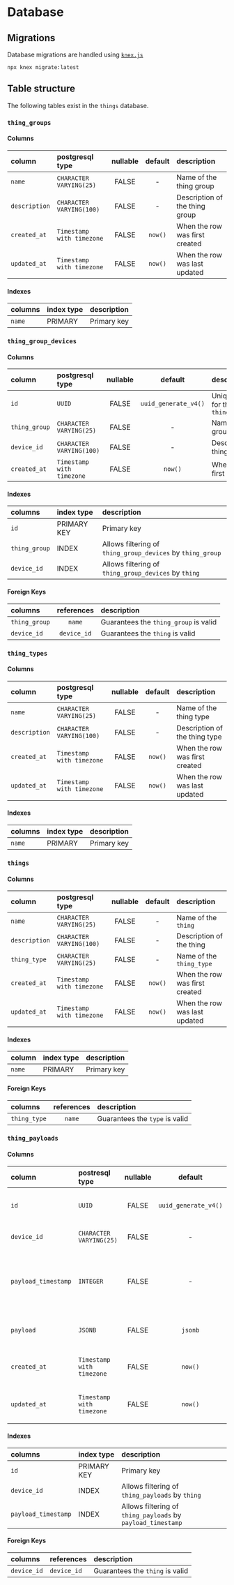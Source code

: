 # Database

## Migrations

Database migrations are handled using [`knex.js`](https://knexjs.org/)

```
npx knex migrate:latest
```

## Table structure

The following tables exist in the `things` database.

### `thing_groups`

#### Columns

| column        | postgresql type           | nullable | default | description                    |
|:--------------|:--------------------------|:--------:|:-------:|:-------------------------------|
| `name`        | `CHARACTER VARYING(25)`   |  FALSE   |    -    | Name of the thing group        |
| `description` | `CHARACTER VARYING(100)`  |  FALSE   |    -    | Description of the thing group |
| `created_at`  | `Timestamp with timezone` |  FALSE   | `now()` | When the row was first created |
| `updated_at`  | `Timestamp with timezone` |  FALSE   | `now()` | When the row was last updated  |

#### Indexes

| columns | index type | description |
|:--------|:-----------|:------------|
| `name`  | PRIMARY    | Primary key |

### `thing_group_devices`

#### Columns

| column        | postgresql type           | nullable |       default        | description                                    |
|:--------------|:--------------------------|:--------:|:--------------------:|:-----------------------------------------------|
| `id`          | `UUID`                    |  FALSE   | `uuid_generate_v4()` | Unique identifier for the `thing_group_device` |
| `thing_group` | `CHARACTER VARYING(25)`   |  FALSE   |          -           | Name of the thing group                        |
| `device_id`   | `CHARACTER VARYING(100)`  |  FALSE   |          -           | Description of the thing group                 |
| `created_at`  | `Timestamp with timezone` |  FALSE   |       `now()`        | When the row was first created                 |

#### Indexes

| columns       | index type  | description                                                |
|:--------------|:------------|:-----------------------------------------------------------|
| `id`          | PRIMARY KEY | Primary key                                                |
| `thing_group` | INDEX       | Allows filtering of `thing_group_devices` by `thing_group` |
| `device_id`   | INDEX       | Allows filtering of `thing_group_devices` by `thing`       |


#### Foreign Keys

| columns       | references  | description                           |
|:--------------|:-----------:|:--------------------------------------|
| `thing_group` |   `name`    | Guarantees the `thing_group` is valid |
| `device_id`   | `device_id` | Guarantees the `thing` is valid       |

### `thing_types`

#### Columns

| column        | postgresql type           | nullable | default | description                    |
|:--------------|:--------------------------|:--------:|:-------:|:-------------------------------|
| `name`        | `CHARACTER VARYING(25)`   |  FALSE   |    -    | Name of the thing type         |
| `description` | `CHARACTER VARYING(100)`  |  FALSE   |    -    | Description of the thing type  |
| `created_at`  | `Timestamp with timezone` |  FALSE   | `now()` | When the row was first created |
| `updated_at`  | `Timestamp with timezone` |  FALSE   | `now()` | When the row was last updated  |

#### Indexes

| columns | index type | description |
|:--------|:-----------|:------------|
| `name`  | PRIMARY    | Primary key |

### `things`

#### Columns

| column        | postgresql type           | nullable | default | description                    |
|:--------------|:--------------------------|:--------:|:-------:|:-------------------------------|
| `name`        | `CHARACTER VARYING(25)`   |  FALSE   |    -    | Name of the `thing`            |
| `description` | `CHARACTER VARYING(100)`  |  FALSE   |    -    | Description of the thing       |
| `thing_type`  | `CHARACTER VARYING(25)`   |  FALSE   |    -    | Name of the `thing_type`       |
| `created_at`  | `Timestamp with timezone` |  FALSE   | `now()` | When the row was first created |
| `updated_at`  | `Timestamp with timezone` |  FALSE   | `now()` | When the row was last updated  |

#### Indexes

| column | index type | description                     |
|:-------|:-----------|:--------------------------------|
| `name` | PRIMARY    | Primary key                     |

#### Foreign Keys

| columns      | references | description                    |
|:-------------|:----------:|:-------------------------------|
| `thing_type` |   `name`   | Guarantees the `type` is valid |

### `thing_payloads`

#### Columns

| column              | postresql type            | nullable |       default        | description                                                       |
|:--------------------|:--------------------------|:--------:|:--------------------:|:------------------------------------------------------------------|
| `id`                | `UUID`                    |  FALSE   | `uuid_generate_v4()` | Unique identifier for the `thing`                                 |
| `device_id`         | `CHARACTER VARYING(25)`   |  FALSE   |          -           | Device id of the `thing`                                          |
| `payload_timestamp` | `INTEGER`                 |  FALSE   |          -           | Stores the timestamp of when the payload was sent via the `thing` |
| `payload`           | `JSONB`                   |  FALSE   |       `jsonb`        | Stores the payload sent via the `thing`                           |
| `created_at`        | `Timestamp with timezone` |  FALSE   |       `now()`        | When the row was first created                                    |
| `updated_at`        | `Timestamp with timezone` |  FALSE   |       `now()`        | When the row was last updated                                     |

#### Indexes

| columns             | index type  | description                                                 |
|:--------------------|:------------|:------------------------------------------------------------|
| `id`                | PRIMARY KEY | Primary key                                                 |
| `device_id`         | INDEX       | Allows filtering of `thing_payloads` by `thing`             |
| `payload_timestamp` | INDEX       | Allows filtering of `thing_payloads` by `payload_timestamp` |

#### Foreign Keys

| columns     | references    | description                     |
|:------------|:--------------|:--------------------------------|
| `device_id` | `device_id`   | Guarantees the `thing` is valid |
